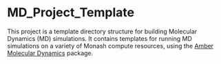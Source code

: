 # MD_Project_Template

This project is a template directory structure for building Molecular Dynamics (MD) simulations. It contains templates for running MD simulations on a variety of Monash compute resources, using the [Amber Molecular Dynamics](http://ambermd.org) package.
